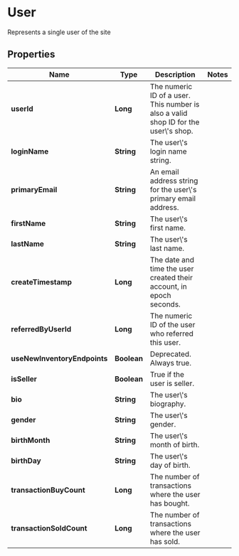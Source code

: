 

# User

Represents a single user of the site

## Properties

Name | Type | Description | Notes
------------ | ------------- | ------------- | -------------
**userId** | **Long** | The numeric ID of a user. This number is also a valid shop ID for the user\\&#39;s shop. | 
**loginName** | **String** | The user\\&#39;s login name string. | 
**primaryEmail** | **String** | An email address string for the user\\&#39;s primary email address. | 
**firstName** | **String** | The user\\&#39;s first name. | 
**lastName** | **String** | The user\\&#39;s last name. | 
**createTimestamp** | **Long** | The date and time the user created their account, in epoch seconds. | 
**referredByUserId** | **Long** | The numeric ID of the user who referred this user. | 
**useNewInventoryEndpoints** | **Boolean** | Deprecated. Always true. | 
**isSeller** | **Boolean** | True if the user is seller. | 
**bio** | **String** | The user\\&#39;s biography. | 
**gender** | **String** | The user\\&#39;s gender. | 
**birthMonth** | **String** | The user\\&#39;s month of birth. | 
**birthDay** | **String** | The user\\&#39;s day of birth. | 
**transactionBuyCount** | **Long** | The number of transactions where the user has bought. | 
**transactionSoldCount** | **Long** | The number of transactions where the user has sold. | 



